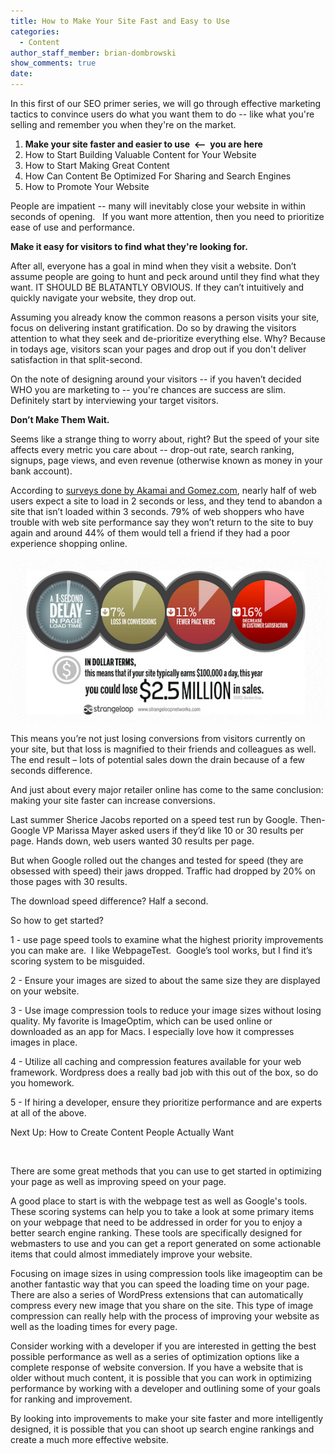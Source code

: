 ```yaml
---
title: How to Make Your Site Fast and Easy to Use
categories:
  - Content
author_staff_member: brian-dombrowski
show_comments: true
date:
---
```



In this first of our SEO primer series, we will go through effective marketing tactics to convince users do what you want them to do -- like what you're selling and remember you when they're on the market.

1. **Make your site faster and easier to use &nbsp;&lt;-- &nbsp;you are here**
2. How to Start Building Valuable Content for Your Website
3. How to Start Making Great Content
4. How Can Content Be Optimized For Sharing and Search Engines
5. How to Promote Your Website

People are impatient -- many will inevitably close your website in within seconds of opening.&nbsp; &nbsp;If you want more attention, then you need to prioritize ease of use and performance.

**Make it easy for visitors to find what they're looking for.**

After all, everyone has a goal in mind when they visit a website. Don’t assume people are going to hunt and peck around until they find what they want. IT SHOULD BE BLATANTLY OBVIOUS. If they can’t intuitively and quickly navigate your website, they drop out.

Assuming you already know the common reasons a person visits your site, focus on delivering instant gratification. Do so by drawing the visitors attention to what they seek and de-prioritize everything else. Why? Because in todays age, visitors scan your pages and drop out if you don't deliver satisfaction in that split-second.

On the note of designing around your visitors -- if you haven’t decided WHO you are marketing to -- you're chances are success are slim. Definitely start by interviewing your target visitors.

**Don’t Make Them Wait.**

Seems like a strange thing to worry about, right? But the speed of your site affects every metric you care about -- drop-out rate, search ranking, signups, page views, and even revenue (otherwise known as money in your bank account).

According to&nbsp;[surveys done by Akamai and Gomez.com](https://blog.kissmetrics.com/loading-time/), nearly half of web users expect a site to load in 2 seconds or less, and they tend to abandon a site that isn’t loaded within 3 seconds. 79% of web shoppers who have trouble with web site performance say they won’t return to the site to buy again and around 44% of them would tell a friend if they had a poor experience shopping online.

![](/uploads/versions/fastsite1---x----560-293x---.png)

This means you’re not just losing conversions from visitors currently on your site, but that loss is magnified to their friends and colleagues as well. The end result – lots of potential sales down the drain because of a few seconds difference.

And just about every major retailer online has come to the same conclusion: making your site faster can increase conversions.

Last summer Sherice Jacobs reported on a speed test run by Google. Then-Google VP Marissa Mayer asked users if they’d like 10 or 30 results per page. Hands down, web users wanted 30 results per page.

But when Google rolled out the changes and tested for speed (they are obsessed with speed) their jaws dropped. Traffic had dropped by 20% on those pages with 30 results.

The download speed difference? Half a second.

So how to get started?&nbsp;

1 - use page speed tools to examine what the highest priority improvements you can make are. &nbsp;I like WebpageTest.&nbsp; Google’s tool works, but I find it’s scoring system to be misguided.

2 - Ensure your images are sized to about the same size they are displayed on your website.

3 - Use image compression tools to reduce your image sizes without losing quality. My favorite is ImageOptim, which can be used online or downloaded as an app for Macs. I especially love how it compresses images in place.

4 - Utilize all caching and compression features available for your web framework. Wordpress does a really bad job with this out of the box, so do you homework.

5 - If hiring a developer, ensure they prioritize performance and are experts at all of the above.

Next Up: How to Create Content People Actually Want

&nbsp;

There are some great methods that you can use to get started in optimizing your page as well as improving speed on your page.

A good place to start is with the webpage test as well as Google's tools. These scoring systems can help you to take a look at some primary items on your webpage that need to be addressed in order for you to enjoy a better search engine ranking. These tools are specifically designed for webmasters to use and you can get a report generated on some actionable items that could almost immediately improve your website.

Focusing on image sizes in using compression tools like imageoptim can be another fantastic way that you can speed the loading time on your page. There are also a series of WordPress extensions that can automatically compress every new image that you share on the site. This type of image compression can really help with the process of improving your website as well as the loading times for every page.

Consider working with a developer if you are interested in getting the best possible performance as well as a series of optimization options like a complete response of website conversion. If you have a website that is older without much content, it is possible that you can work in optimizing performance by working with a developer and outlining some of your goals for ranking and improvement.

By looking into improvements to make your site faster and more intelligently designed, it is possible that you can shoot up search engine rankings and create a much more effective website.